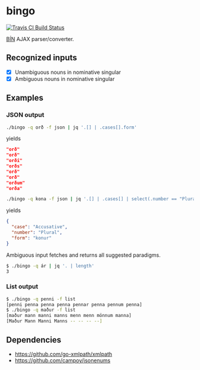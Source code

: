 # bingo


[![Travis CI Build Status](https://travis-ci.org/marthjod/bingo.svg?branch=master)](https://travis-ci.org/marthjod/bingo)

[BÍN](http://bin.arnastofnun.is) AJAX parser/converter.

## Recognized inputs

- [x] Unambiguous nouns in nominative singular
- [x] Ambiguous nouns in nominative singular

## Examples

### JSON output

```bash
./bingo -q orð -f json | jq '.[] | .cases[].form'
```

yields

```json
"orð"
"orð"
"orði"
"orðs"
"orð"
"orð"
"orðum"
"orða"
```

```bash
./bingo -q kona -f json | jq '.[] | .cases[] | select(.number == "Plural" and .case == "Accusative")'
```

yields

```json
{
  "case": "Accusative",
  "number": "Plural",
  "form": "konur"
}
```

Ambiguous input fetches and returns all suggested paradigms.

```bash
$ ./bingo -q ár | jq '. | length'
3
```

### List output


```bash
$ ./bingo -q penni -f list
[penni penna penna penna pennar penna pennum penna]
$ ./bingo -q maður -f list
[maður mann manni manns menn menn mönnum manna]
[Maður Mann Manni Manns -- -- -- --]
```

## Dependencies

- https://github.com/go-xmlpath/xmlpath
- https://github.com/campoy/jsonenums

